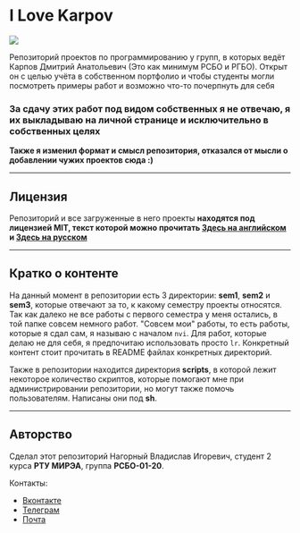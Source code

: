 # I Love Karpov

<a href="./LICENSE.md"><img src="https://img.shields.io/badge/license-MIT-blue.svg"></a>

Репозиторий проектов по программированию у групп, в которых ведёт Карпов Дмитрий Анатольевич (Это как минимум РСБО и РГБО). Открыт он с целью учёта в собственном портфолио и чтобы студенты могли посмотреть примеры работ и возможно что-то почерпнуть для себя

### **За сдачу этих работ под видом собственных я не отвечаю, я их выкладываю на личной странице и исключительно в собственных целях**
**Также я изменил формат и смысл репозитория, отказался от мысли о добавлении чужих проектов сюда :)**

---

## Лицензия

Репозиторий и все загруженные в него проекты **находятся под лицензией MIT, текст которой можно прочитать [Здесь на английском](./LICENSE.md) и [Здесь на русском](./LICENSE_RU.md)**

---

## Кратко о контенте

На данный момент в репозитории есть 3 директории: **sem1**, **sem2** и **sem3**, которые отвечают за то, к какому семестру проекты относятся. Так как далеко не все работы с первого семестра у меня остались, в той папке совсем немного работ. "Совсем мои" работы, то есть работы, которые я сдал сам, я называю с началом `nvi`. Для работ, которые делаю не для себя, я предпочитаю использовать просто `lr`. Конкретный контент стоит прочитать в README файлах конкретных директорий.

Также в репозитории находится директория **scripts**, в которой лежит некоторое количество скриптов, которые помогают мне при администрировании репозитории, но могут также помочь пользователям. Написаны они под **sh**.

---

## Авторство

Сделал этот репозиторий Нагорный Владислав Игоревич, студент 2 курса **РТУ МИРЭА**, группа **РСБО-01-20**.

Контакты:
- [Вконтакте](https://vk.com/uslashvlad)
- [Телеграм](https://t.me/uslashvlad)
- [Почта](mailto:idroidservv@gmail.com)
